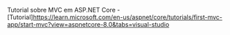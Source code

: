 Tutorial sobre MVC em ASP.NET Core -  [Tutorial]https://learn.microsoft.com/en-us/aspnet/core/tutorials/first-mvc-app/start-mvc?view=aspnetcore-8.0&tabs=visual-studio

